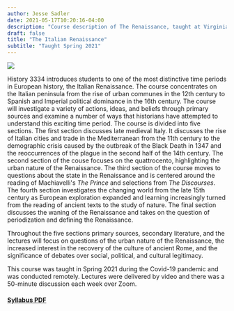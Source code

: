 ```yaml
---
author: Jesse Sadler
date: 2021-05-17T10:20:16-04:00
description: "Course description of The Renaissance, taught at Virginia Tech"
draft: false
title: "The Italian Renaissance"
subtitle: "Taught Spring 2021"
---
```


<!--more-->

![](/img/della-catena-map.jpeg)

History 3334 introduces students to one of the most distinctive time periods in European history, the Italian Renaissance. The course concentrates on the Italian peninsula from the rise of urban communes in the 12th century to Spanish and Imperial political dominance in the 16th century. The course will investigate a variety of actions, ideas, and beliefs through primary sources and examine a number of ways that historians have attempted to understand this exciting time period. The course is divided into five sections. The first section discusses late medieval Italy. It discusses the rise of Italian cities and trade in the Mediterranean from the 11th century to the demographic crisis caused by the outbreak of the Black Death in 1347 and the reoccurrences of the plague in the second half of the 14th century. The second section of the couse focuses on the quattrocento, highlighting the urban nature of the Renaissance. The third section of the course moves to questions about the state in the Renaissance and is centered around the reading of Machiavelli's *The Prince* and selections from *The Discourses*. The fourth section investigates the changing world from the late 15th century as European exploration expanded and learning increasingly turned from the reading of ancient texts to the study of nature. The final section discusses the waning of the Renaissance and takes on the question of periodization and defining the Renaissance.

Throughout the five sections primary sources, secondary literature, and the lectures will focus on questions of the urban nature of the Renaissance, the increased interest in the recovery of the culture of ancient Rome, and the significance of debates over social, political, and cultural legitimacy.

This course was taught in Spring 2021 during the Covid-19 pandemic and was conducted remotely. Lectures were delivered by video and there was a 50-minute discussion each week over Zoom.

#### [Syllabus PDF](/img/Sadler-vt-3334-syllabus-s21.pdf)

